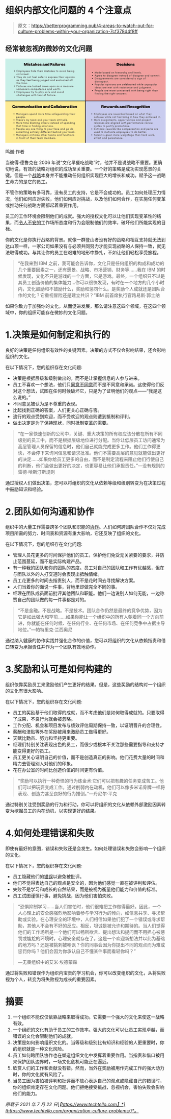 # 组织内部文化问题的 4 个注意点

> 原文：<https://betterprogramming.pub/4-areas-to-watch-out-for-culture-problems-within-your-organization-7cf378d4f8ff>

## 经常被忽视的微妙的文化问题

[![](img/c6c9155584ccb119e16919b9982fc35b.png)](https://www.techtello.com/organization-culture-problems/)

鸣谢:作者

当彼得·德鲁克在 2006 年说“文化早餐吃战略”时，他并不是说战略不重要。更确切地说，有效的战略对组织的成功至关重要。一个好的策略是成功实现愿景的关键。但是一个[战略](https://www.techtello.com/strategy-vs-tactics/)本身并不能推动任何组织实现巨大的增长和成功。赋予这一战略生命力的是它的员工。

不管你的策略有多可靠，没有员工的支持，它是不会成功的。员工如何处理压力情况，他们如何应对失败，他们如何应对挑战，以及他们如何合作，在实施任何变革或推动任何战略方面都起着重要作用。

员工的工作环境会限制他们的成就。强大的授权文化可以让他们实现变革性的结果，而[令人不安的](https://www.techtello.com/office-politics/)工作场所态度和行为会限制他们的效率，破坏他们所能实现的目标。

你的文化是你执行战略的背景。就像一群登山者没有好的战略和相互支持就无法到达山顶一样，一家公司如果没有与必须共同努力才能实现战略的人保持一致，就无法取得成功。与其让你的员工在艰难的地形中挣扎，不如让他们轻松享受旅程。

> “在我来到 IBM 之前，我可能会告诉你，文化只是任何组织的构成和成功的几个重要因素之一，还有愿景、战略、市场营销、财务等……我在 IBM 的时候发现，文化不只是游戏的一个方面，它是游戏。最终，一个组织只不过是其员工创造价值的集体能力…你可以很快发现，有时在一个地方的几个小时内，文化鼓励和不鼓励什么，奖励和惩罚什么。是奖励个人成就还是团队合作的文化？它重视冒险还是建立共识？”IBM 前首席执行官路易斯·郭士纳

如果你致力于加强你的文化，从而促进发展，那么请注意这四个领域，在这四个领域中，你的组织可能存在微妙的文化问题。

# 1.决策是如何制定和执行的

良好的决策是任何组织有效性的关键因素。决策的方式不仅会影响结果，还会影响组织的文化。

在以下情况下，您的组织存在文化问题:

*   决策是根据层级和级别做出的，而不是让掌握信息的人参与进来。
*   员工不喜欢一个想法，他们只[同意不同意](https://www.techtello.com/agree-to-disagree-vs-disagree-and-commit/)而不是不同意和承诺。这使得他们反对这个想法，试图在任何时候破坏它，只是为了证明他们的观点——“我是这么说的。”
*   不同意见被认为是不尊重的表现。
*   比起找到正确的答案，人们更关心正确与否。
*   流行的观点受到欢迎，而不受欢迎的观点则遭到抵制和评判。
*   做出决定是为了保持现状，同时抵制变革的需要。

> “在一家快速创新的公司中，关键、重大决策的所有权应该分散在所有不同级别的员工中，而不是根据层级地位进行分配。当你让低层员工访问通常为高层管理人员保留的信息时，他们自己就能完成更多工作。他们工作得更快，不会停下来询问信息和请求批准。他们不需要高层的意见就能做出更好的决定……如果你给员工更多的自由，而不是制定流程来阻止他们行使自己的判断，他们会做出更好的决定，也更容易让他们承担责任。”—没有规则的雷德·哈斯汀斯规则

通过授权人们做出决策，您可以将组织的文化从依赖等级和级别转变为在决策过程中鼓励知识和经验。

# 2.团队如何沟通和协作

组织中的大量工作需要跨多个团队和职能的[协作](https://www.techtello.com/cross-functional-teams/)。人们如何跨团队合作不仅对完成项目所需的努力、时间表和资源有重大影响，它还反映了组织的文化。

在以下情况下，您的组织存在文化问题:

*   管理人员花更多的时间保护他们的员工，保护他们免受无关紧要的要求，并防止范围蔓延，而不是实际构建产品。
*   有一种我的团队和你的团队的态度。员工对自己的团队和工作有优越感，但在与团队以外的人打交道时会表现出抵触情绪。
*   员工花更多的时间去指责别人，而不是花时间去寻找解决方案。
*   人们当着你的面说一件事，背地里却做完全不同的事。
*   经理在团队成员面前批评其他团队和职能。他们一边说别人如何无能，一边称赞自己的团队做的每一件事都是对的。

> “不是金融。不是战略。不是技术。团队合作仍然是最终的竞争优势，因为它是如此强大和罕见……如果你能让一个组织中的所有人朝着同一个方向前进，你就能在任何时候、在任何行业、在任何市场、在任何竞争中占据主导地位。”—帕特里克·兰西奥尼

通过纳入健康的协作实践并强化合作的价值，您可以将组织的文化从依赖指责和借口转变为承担责任并作为一个团队有效地协作。

# 3.奖励和认可是如何构建的

组织依靠奖励员工来激励他们产生更好的结果。但是，这些奖励的结构对一个组织的文化有很大影响。

在以下情况下，您的组织存在文化问题:

*   员工的奖励基于他们取得的成就，而不考虑他们是如何取得成就的。只要取得了成果，不良行为就会被忽略。
*   工作分配、机会和项目发布与绩效评估周期保持一致，以证明晋升的合理性。
*   薪酬和津贴等外在奖励被用来激励员工做得更好。
*   天赋比勤奋、努力和坚持更重要。
*   经理们特别关注表现出色的员工，而很少或根本不关注那些需要指导和支持才能变得更好的员工。
*   员工更关心证明自己的价值，而不是创造真正的影响。他们花费大量的时间和精力去管理别人对他们的印象。
*   花在办公室的时间比创造价值的时间更有价值。

> “奖励可以执行一种奇怪的行为炼金术:它们可以把有趣的任务变成苦工。他们可以把玩耍变成工作。通过削弱内在动机，他们可以像多米诺骨牌一样将表现、创造力甚至良好的行为推倒。”—丹尼尔·平克

通过特别关注受到奖励的行为和行动，你可以将组织的文化从依赖外部激励因素转变为挖掘员工的内在动机，以实现更好的结果。

# 4.如何处理错误和失败

即使有最好的意图，错误和失败还是会发生。如何处理错误和失败会影响一个组织的文化。

在以下情况下，您的组织存在文化问题:

*   员工隐藏他们的[错误](https://www.techtello.com/learning-from-mistakes/)以避免被批评。
*   他们不觉得表达自己的观点是安全的，因为他们感觉一直在被评判和评估。
*   失败不是学习和成长的自然结果，而是被视为衡量他们能力和价值的标准。
*   员工试图谨慎行事，避免挑战，因为他们害怕失败。

> “恐惧抑制学习……当人们害怕时，他们很难把工作做得最好。因此，一个人心理上的安全感强烈地影响着参与学习行为的倾向，如信息共享、寻求帮助或实验。在心理安全的环境中，人们相信如果他们犯了一个错误或寻求帮助，其他人不会有不好的反应。相反，坦诚是被允许和期待的。当人们觉得他们的工作场所是一个他们可以畅所欲言、提出想法和提问而不用担心被惩罚或尴尬的环境时，心理安全就存在了。这是一个欢迎新想法并以此为基础的地方吗？还是被挑刺被嘲讽？你的同事会因为你提出不同的观点而为难或惩罚你吗？他们会因为你承认自己不懂某件事而看轻你吗？”
> 
> —无畏组织中的艾米·埃德蒙森

通过将失败和错误作为组织内宝贵的学习机会，你可以改变组织的文化，从将失败视为个人，转变为将失败视为成长的重要因素。

# 摘要

1.  一个组织不能仅仅依靠战略来取得成功。它需要一个强大的文化来使这一战略有效。
2.  一个组织的文化有助于员工的工作效率。强大的文化可以让员工实现卓越，而错误的文化会限制他们的成就。
3.  决策是如何影响组织文化的。当等级和级别比有知识和经验的人更重要时，你的组织就是一种文化风险。
4.  员工如何跨团队协作也在塑造组织文化中发挥着重要作用。当指责和借口被用来保护团队边界时，一场文化危机可能正在逼近。
5.  欣赏人们的工作和贡献没有错。然而，当外在奖励被用作完成工作的强大动力时，你的文化就有风险了。
6.  当员工因为害怕被评判和批评而不放心表达自己的观点或隐藏自己的错误时，你的组织肯定存在文化问题。他们拒绝接受挑战，忽视机会，害怕失败会影响他们的能力。

*原载于 2021 年 7 月 22 日*[*【https://www.techtello.com】*](https://www.techtello.com/organization-culture-problems/)*。*